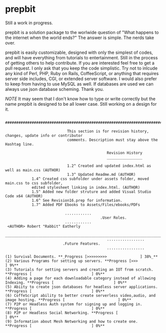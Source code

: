 # prepbit

Still a work in progress. 

prepbit is a solution package to the worlwide question of "What happens to the internet when the world ends?" The answer is simple. The nerds take over. 

prepbit is easily customizable, designed with only the simplest of codes, and will have everything from tutorials to entertainment. Still in the process of getting others to help contribute. If you are interested feel free to get a pull request. I only ask that you keep the code simplistic. Try not to inlcude any kind of Perl, PHP, Ruby on Rails, CoffeeScript, or anything that requires server side includes, CGI, or extended server software. I would also prefer to keep from having to use MySQL as well. If databases are used we can always use json database scheming.  Thank you. 

*NOTE* It may seem that I don't know how to type or write correctly but the name prepbit is designed to be all lower case. Still working on a design for it. 

                  ##########################################################################################

                                This section is for revision history, changes, update info or contributor
                                comments. Description must stay above the Hashtag line. 
                                
                                                  Revision History
                                                  ________________
                                                  
                                1.2^ Created and updated index.html as well as main.css (AUTHOR)
                                1.3^ Updated Readme.md (AUTHOR)
				1.4^ Created css subfolder under assets folder, moved main.css to css subfolder, 
				edited stylesheet linking in index.html. (AUTHOR)
				1.5^ Added new folder struture and added Visual Studio Code x64 (AUTHOR)
				1.6^ See Revision16.prep for information. 
				1.7^ Added PDF Ebooks to Assets/Files/ebooks/PDFs
~~~~~~~~~~~~~~~~~~~~~~~~~~~~~~~~~~~~~~~~~~~~~~~~~~~~~~~~~~~~~~~~~~~~~~~~~~~~~~~~~~~~~~~~~~~~~~~~~~~~~~~~~~~~~~~~~~~~~~~~~~~~~~~~~~~~~~~~~~~
					       ............
	                                       .User Roles.
					       ............
 <AUTHOR> Robert "Rabbit" Eatherly

___________________________________________________________________________________________________________________________
                                              .................
					      .Future Features.
                                              .................

(1) Survival Documents. **_Progress [>>>>>>>>>               ] 38%_**
(2) Various Programs for setting up servers. **Progress [>>>                     ] 9%**
(3) Tutorials for setting servers and creating an IOT from scratch. **Progress [                           ] 0%**
(4) Adding a page for each downloadable category instead of allowing Indexing. **Progress [                           ] 0%**
(5) Abiity to create json databases for headless server applications. **Progress [                           ] 0%**
(6) CoffeScript ability to better create serverless video,audio, and image hosting. **Progress [                        ] 0%**
(7) P2P or Headless Auth system for signing up and logging in. **Progress [                           ] 0%**
(8) P2P or Headless Social Networking. **Progress [                           ] 0%**
(9) Information about Mesh Networking and how to create one. **Progress [                           ] 0%**

